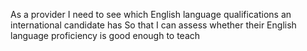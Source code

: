 As a provider
I need to see which English language qualifications an international candidate has
So that I can assess whether their English language proficiency is good enough to teach
